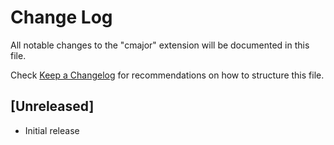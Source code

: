 # Change Log

All notable changes to the "cmajor" extension will be documented in this file.

Check [Keep a Changelog](http://keepachangelog.com/) for recommendations on how to structure this file.

## [Unreleased]

- Initial release